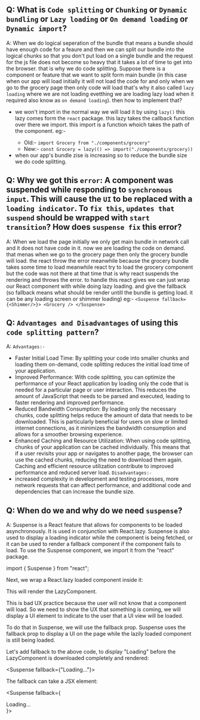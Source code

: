 ## Q: What is `Code splitting` or `Chunking` or `Dynamic bundling` or `Lazy loading` or `On demand loading` or `Dynamic import`?

A: When we do logical seperation of the bundle that means a bundle should have enough code for a feaure and then we can split our bundle into the logical chunks so that you don't put load on a single bundle and the request for the js file does not become so heavy that it takes a lot of time to get into the browser. that is why we do code splitting.
Suppose there is a <Grocery> component or feature that we want to split form main bundle (in this case when our app will load initially it will not load the code for <Grocery> and only when we go to the grocery page then only <Grocery> code will load that's why it also called `lazy loading` where we are not loading evetthing we are loading lazy load when it required also know as `on demand loading`). then how to implement that?

- we won't import <Grocery> in the normal way we will load it by using `lazy()` this lazy comes form the `react` package. this lazy takes the callback function over there we import. this import is a function whoich takes the path of the <Grocery> component.
  eg:-
  - Old:- `import Grocery from "./components/grocery"`
  - New:- `const Grocery = lazy(() => import("./components/grocery))`
- when our app's bundle zise is increasing so to reduce the bundle size we do code splitting.

## Q: Why we got this `error`: A component was suspended while responding to `synchronous input`. This will cause the `UI` to be replaced with a `loading indicator`. To `fix this`, `updates that suspend` should be wrapped with `start transition`? How does `suspense fix` this error?

A: When we load the page initially we only get main bundle in network call and it does not have <Grocery> code in it. now we are loading the <Grocery> code on demand. that menas when we go to the grocery page then only the grocery bundle will load. the react throw the error meanwhile because the grocery bundle takes some time to load meanwhile react try to load the grocery component but the code was not there at that time that is why react suspends the rendering and throws the error.
to handle this react gives <Suspense> we can just wrap our React component with <Suspense> while doing lazy loading. and give the fallback (so fallback means what should be render untill the bundle is getting load. it can be any loading screen or shimmer loading)
eg:-
`<Suspense fallback={<Shimmer/>}>
    <Grocery />
</Suspense>`

## Q: `Advantages and Disadvantages` of using this `code splitting pattern`?

A:
`Advantages:-`

- Faster Initial Load Time: By splitting your code into smaller chunks and loading them on-demand, code splitting reduces the initial load time of your application.
- Improved Performance: With code splitting, you can optimize the performance of your React application by loading only the code that is needed for a particular page or user interaction. This reduces the amount of JavaScript that needs to be parsed and executed, leading to faster rendering and improved performance.
- Reduced Bandwidth Consumption: By loading only the necessary chunks, code splitting helps reduce the amount of data that needs to be downloaded. This is particularly beneficial for users on slow or limited internet connections, as it minimizes the bandwidth consumption and allows for a smoother browsing experience.
- Enhanced Caching and Resource Utilization: When using code splitting, chunks of your application can be cached individually. This means that if a user revisits your app or navigates to another page, the browser can use the cached chunks, reducing the need to download them again. Caching and efficient resource utilization contribute to improved performance and reduced server load.
  `Disadvantages:-`
- increased complexity in development and testing processes, more network requests that can affect performance, and additional code and dependencies that can increase the bundle size.

## Q: When do we and why do we need `suspense`?

A:
Suspense is a React feature that allows for components to be loaded asynchronously. It is used in conjunction with React.lazy. Suspense is also used to display a loading indicator while the component is being fetched, or it can be used to render a fallback component if the component fails to load. To use the Suspense component, we import it from the "react" package.

import { Suspense } from "react";

Next, we wrap a React.lazy loaded component inside it:

<Suspense>
    <LazyComponent />
</Suspense>

This will render the LazyComponent.

This is bad UX practice because the user will not know that a component will load. So we need to show the UX that something is coming, we will display a UI element to indicate to the user that a UI view will be loaded.

To do that in Suspense, we will use the fallback prop. Suspense uses the fallback prop to display a UI on the page while the lazily loaded component is still being loaded.

Let's add fallback to the above code, to display "Loading" before the LazyComponent is downloaded completely and rendered:

<Suspense fallback={"Loading..."}>
<LazyComponent />
</Suspense>

The fallback can take a JSX element:

<Suspense fallback={<div>Loading...</div>}>
<LazyComponent />
</Suspense>
